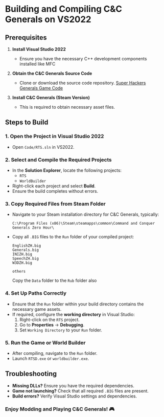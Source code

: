 # Building and Compiling C&C Generals on VS2022

## Prerequisites

1. **Install Visual Studio 2022**
   - Ensure you have the necessary C++ development components installed like MFC

2. **Obtain the C&C Generals Source Code**
   - Clone or download the source code repository. [Super Hackers Generals Game Code](https://github.com/TheSuperHackers/GeneralsGameCode.git)

3. **Install C&C Generals (Steam Version)**
   - This is required to obtain necessary asset files.

## Steps to Build

### 1. Open the Project in Visual Studio 2022

- Open `Code/RTS.sln` in VS2022.

### 2. Select and Compile the Required Projects

- In the **Solution Explorer**, locate the following projects:
  - `RTS`
  - `WorldBuilder`
- Right-click each project and select **Build**.
- Ensure the build completes without errors.

### 3. Copy Required Files from Steam Folder

- Navigate to your Steam installation directory for C&C Generals, typically:
  ```
  C:\Program Files (x86)\Steam\steamapps\common\Command and Conquer Generals Zero Hour\
  ```
- Copy all  `.BIG` files to the `Run` folder of your compiled project:
  ```
  EnglishZH.big
  Generals.big
  INIZH.big
  SpeechZH.big
  W3DZH.big

  others
  ````

  Copy the `Data` folder to the `Rub` folder also
 

### 4. Set Up Paths Correctly

- Ensure that the `Run` folder within your build directory contains the necessary game assets.
- If required, configure the **working directory** in Visual Studio:
  1. Right-click on the `RTS` project.
  2. Go to **Properties** → **Debugging**.
  3. Set `Working Directory` to your `Run` folder.

### 5. Run the Game or World Builder

- After compiling, navigate to the `Run` folder.
- Launch `RTSD.exe` or `worldbuilder.exe`.

## Troubleshooting

- **Missing DLLs?** Ensure you have the required dependencies.
- **Game not launching?** Check that all required `.BIG` files are present.
- **Build errors?** Verify Visual Studio settings and dependencies.

### Enjoy Modding and Playing C&C Generals! 🎮
